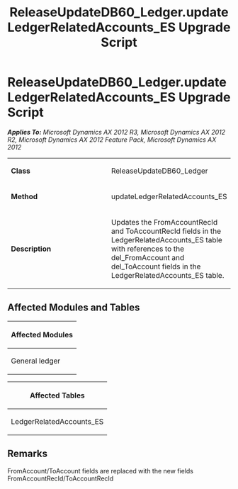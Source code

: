 ﻿---
title: ReleaseUpdateDB60_Ledger.updateLedgerRelatedAccounts_ES Upgrade Script
TOCTitle: ReleaseUpdateDB60_Ledger.updateLedgerRelatedAccounts_ES Upgrade Script
ms:assetid: 448d1bd3-bdc9-c1ad-d0b7-8f3e0f1283eb
ms:mtpsurl: https://msdn.microsoft.com/en-us/library/JJ718905(v=AX.60)
ms:contentKeyID: 49707936
ms.date: 05/18/2015
mtps_version: v=AX.60
---

# ReleaseUpdateDB60\_Ledger.updateLedgerRelatedAccounts\_ES Upgrade Script 


_**Applies To:** Microsoft Dynamics AX 2012 R3, Microsoft Dynamics AX 2012 R2, Microsoft Dynamics AX 2012 Feature Pack, Microsoft Dynamics AX 2012_

<table>
<colgroup>
<col style="width: 50%" />
<col style="width: 50%" />
</colgroup>
<tbody>
<tr class="odd">
<td><p><strong>Class</strong></p></td>
<td><p>ReleaseUpdateDB60_Ledger</p></td>
</tr>
<tr class="even">
<td><p><strong>Method</strong></p></td>
<td><p>updateLedgerRelatedAccounts_ES</p></td>
</tr>
<tr class="odd">
<td><p><strong>Description</strong></p></td>
<td><p>Updates the FromAccountRecId and ToAccountRecId fields in the LedgerRelatedAccounts_ES table with references to the del_FromAccount and del_ToAccount fields in the LedgerRelatedAccounts_ES table.</p></td>
</tr>
</tbody>
</table>


## Affected Modules and Tables

<table>
<colgroup>
<col style="width: 100%" />
</colgroup>
<thead>
<tr class="header">
<th><p>Affected Modules</p></th>
</tr>
</thead>
<tbody>
<tr class="odd">
<td><p>General ledger</p></td>
</tr>
</tbody>
</table>


<table>
<colgroup>
<col style="width: 100%" />
</colgroup>
<thead>
<tr class="header">
<th><p>Affected Tables</p></th>
</tr>
</thead>
<tbody>
<tr class="odd">
<td><p>LedgerRelatedAccounts_ES</p></td>
</tr>
</tbody>
</table>


## Remarks

FromAccount/ToAccount fields are replaced with the new fields FromAccountRecId/ToAccountRecId

  


